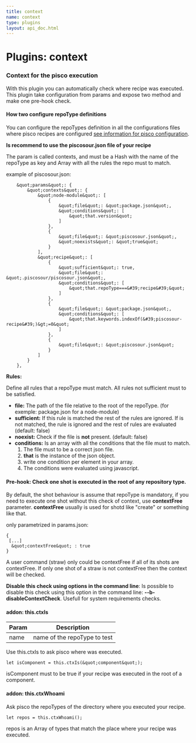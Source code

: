 ```yaml
---
title: context
name: context
type: plugins
layout: api_doc.html
---
```

# Plugins: context


### Context for the pisco execution

With this plugin you can automatically check where recipe was executed. This plugin take configuration from params and expose two method and make one pre-hook check.
 
#### How two configure repoType definitions

You can configure the repoTypes definition in all the configurations files where pisco recipes are configured [see information for pisco configuration](doc/Load_Parameters.md). 

**Is recommend to use the piscosour.json file of your recipe**

The param is called contexts, and must be a Hash with the name of the repoType as key and Array with all the rules the repo must to match.

example of piscosour.json:
```
    &quot;params&quot;: {
        &quot;contexts&quot;: {
            &quot;node-module&quot;: [
                {
                    &quot;file&quot;: &quot;package.json&quot;,
                    &quot;conditions&quot;: [
                        &quot;that.version&quot;
                    ]
                },
                {
                    &quot;file&quot;: &quot;piscosour.json&quot;,
                    &quot;noexists&quot;: &quot;true&quot;
                }
            ],
            &quot;recipe&quot;: [
                {
                    &quot;sufficient&quot;: true,
                    &quot;file&quot;: &quot;.piscosour/piscosour.json&quot;,
                    &quot;conditions&quot;: [
                        &quot;that.repoType===&#39;recipe&#39;&quot;
                    ]
                },
                {
                    &quot;file&quot;: &quot;package.json&quot;,
                    &quot;conditions&quot;: [
                        &quot;that.keywords.indexOf(&#39;piscosour-recipe&#39;)&gt;=0&quot;
                    ]
                },
                {
                    &quot;file&quot;: &quot;piscosour.json&quot;
                }
            ]
        }
    },
```

**Rules:**

Define all rules that a repoType must match. All rules not sufficient must to be satisfied.

- **file:** The path of the file relative to the root of the repoType. (for exemple: package.json for a node-module)
- **sufficient:** If this rule is matched the rest of the rules are ignored. If is not matched, the rule is ignored and the rest of rules are evaluated (default: false)
- **noexist:** Check if the file is **not** present. (default: false)
- **conditions:** Is an array with all the conditions that the file must to match. 
  1. The file must to be a correct json file.
  2. **that** is the instance of the json object.
  3. write one condition per element in your array. 
  4. The conditions were evaluated using javascript.

#### Pre-hook: Check one shot is executed in the root of any repository type.

By default, the shot behaviour is assume that repoType is mandatory, if you need to execute one shot without this check of context, use **contextFree** parameter. **contextFree** usually is used for shotd like &quot;create&quot; or something like that.  

only parametrized in params.json:

```
{
 [...]
  &quot;contextFree&quot; : true
}
```

A user command (straw) only could be contextFree if all of its shots are contextFree. If only one shot of a straw is not contextFree then the context will be checked.

**Disable this check using options in the command line**: Is possible to disable this check using this option in the command line: **--b-disableContextCheck**. Usefull for system requirements checks.

#### addon: this.ctxIs

| Param | Description |
| --- | --- |
| name | name of the repoType to test|


Use this.ctxIs to ask pisco where was executed.

```
let isComponent = this.ctxIs(&quot;component&quot;);
```

isComponent must to be true if your recipe was executed in the root of a component.

#### addon: this.ctxWhoami

Ask pisco the repoTypes of the directory where you executed your recipe.

```
let repos = this.ctxWhoami();
```

repos is an Array of types that match the place where your recipe was executed.

